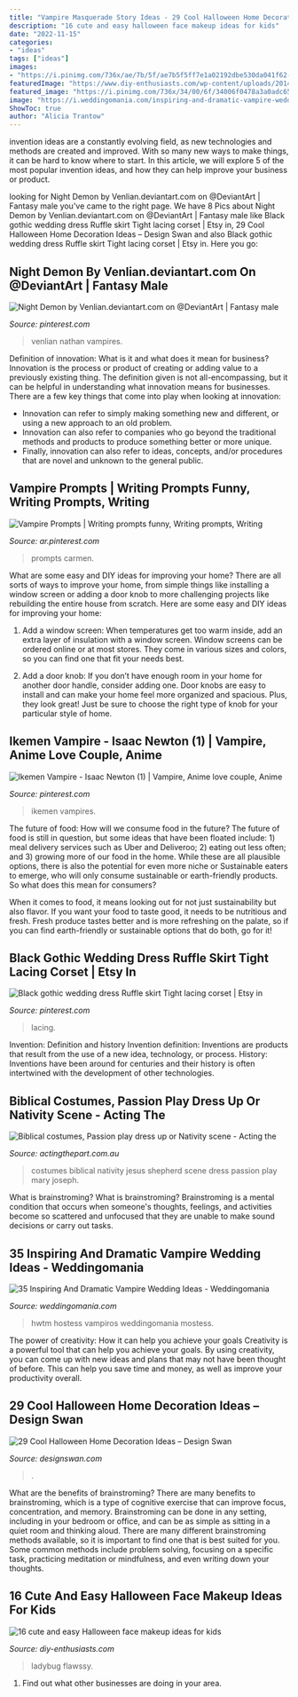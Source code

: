 ```yaml
---
title: "Vampire Masquerade Story Ideas - 29 Cool Halloween Home Decoration Ideas – Design Swan"
description: "16 cute and easy halloween face makeup ideas for kids"
date: "2022-11-15"
categories:
- "ideas"
tags: ["ideas"]
images:
- "https://i.pinimg.com/736x/ae/7b/5f/ae7b5f5ff7e1a02192dbe530da041f62--demons-dark-creatures.jpg"
featuredImage: "https://www.diy-enthusiasts.com/wp-content/uploads/2014/09/kids-face-makeup-ideas-party-ladybug-face-mask.jpg"
featured_image: "https://i.pinimg.com/736x/34/00/6f/34006f0478a3a0adc6533525ea363d81.jpg"
image: "https://i.weddingomania.com/inspiring-and-dramatic-vampire-wedding-ideas-26.jpg"
ShowToc: true
author: "Alicia Trantow"
---
```



invention ideas are a constantly evolving field, as new technologies and methods are created and improved. With so many new ways to make things, it can be hard to know where to start. In this article, we will explore 5 of the most popular invention ideas, and how they can help improve your business or product.

	

		
looking for Night Demon by Venlian.deviantart.com on @DeviantArt | Fantasy male you've came to the right page. We have 8 Pics about Night Demon by Venlian.deviantart.com on @DeviantArt | Fantasy male like Black gothic wedding dress Ruffle skirt Tight lacing corset | Etsy in, 29 Cool Halloween Home Decoration Ideas – Design Swan and also Black gothic wedding dress Ruffle skirt Tight lacing corset | Etsy in. Here you go:
		
    
## Night Demon By Venlian.deviantart.com On @DeviantArt | Fantasy Male

<img loading=lazy src="https://i.pinimg.com/736x/ae/7b/5f/ae7b5f5ff7e1a02192dbe530da041f62--demons-dark-creatures.jpg" onerror="this.onerror=null;this.src='https://tse2.mm.bing.net/th?id=OIP.XSbC4qCX9yx34o2977ebjwHaKL&amp;pid=15.1';" alt="Night Demon by Venlian.deviantart.com on @DeviantArt | Fantasy male">

_Source: pinterest.com_

>venlian nathan vampires. 

	

Definition of innovation: What is it and what does it mean for business?
Innovation is the process or product of creating or adding value to a previously existing thing. The definition given is not all-encompassing, but it can be helpful in understanding what innovation means for businesses. 
There are a few key things that come into play when looking at innovation: 
- Innovation can refer to simply making something new and different, or using a new approach to an old problem. 
- Innovation can also refer to companies who go beyond the traditional methods and products to produce something better or more unique. 
- Finally, innovation can also refer to ideas, concepts, and/or procedures that are novel and unknown to the general public.

    
## Vampire Prompts | Writing Prompts Funny, Writing Prompts, Writing

<img loading=lazy src="https://i.pinimg.com/736x/b4/65/17/b465179bfae9bae50727e372cd9920d1.jpg" onerror="this.onerror=null;this.src='https://tse1.mm.bing.net/th?id=OIP.CbPVjMpR7lwjsViTaEa3TwHaN5&amp;pid=15.1';" alt="Vampire Prompts | Writing prompts funny, Writing prompts, Writing">

_Source: ar.pinterest.com_

>prompts carmen. 

	

What are some easy and DIY ideas for improving your home?
There are all sorts of ways to improve your home, from simple things like installing a window screen or adding a door knob to more challenging projects like rebuilding the entire house from scratch. Here are some easy and DIY ideas for improving your home: 
1. Add a window screen: When temperatures get too warm inside, add an extra layer of insulation with a window screen. Window screens can be ordered online or at most stores. They come in various sizes and colors, so you can find one that fit your needs best.

2. Add a door knob: If you don’t have enough room in your home for another door handle, consider adding one. Door knobs are easy to install and can make your home feel more organized and spacious. Plus, they look great! Just be sure to choose the right type of knob for your particular style of home.

    
## Ikemen Vampire - Isaac Newton (1) | Vampire, Anime Love Couple, Anime

<img loading=lazy src="https://i.pinimg.com/736x/34/00/6f/34006f0478a3a0adc6533525ea363d81.jpg" onerror="this.onerror=null;this.src='https://tse1.mm.bing.net/th?id=OIP.SeWY5Ng_CJPujn7FfXwCHgAAAA&amp;pid=15.1';" alt="Ikemen Vampire - Isaac Newton (1) | Vampire, Anime love couple, Anime">

_Source: pinterest.com_

>ikemen vampires. 

	

The future of food: How will we consume food in the future?
The future of food is still in question, but some ideas that have been floated include: 1) meal delivery services such as Uber and Deliveroo; 2) eating out less often; and 3) growing more of our food in the home. 
While these are all plausible options, there is also the potential for even more niche or Sustainable eaters to emerge, who will only consume sustainable or earth-friendly products. So what does this mean for consumers? 

When it comes to food, it means looking out for not just sustainability but also flavor. If you want your food to taste good, it needs to be nutritious and fresh. Fresh produce tastes better and is more refreshing on the palate, so if you can find earth-friendly or sustainable options that do both, go for it!

    
## Black Gothic Wedding Dress Ruffle Skirt Tight Lacing Corset | Etsy In

<img loading=lazy src="https://i.pinimg.com/736x/e6/aa/32/e6aa32748b4a08617e5cf5fd1352fc18.jpg" onerror="this.onerror=null;this.src='https://tse4.mm.bing.net/th?id=OIP.6IjFFfRfIhn3n_6UF1SSOwHaJO&amp;pid=15.1';" alt="Black gothic wedding dress Ruffle skirt Tight lacing corset | Etsy in">

_Source: pinterest.com_

>lacing. 

	

Invention: Definition and history
Invention definition: Inventions are products that result from the use of a new idea, technology, or process. History: Inventions have been around for centuries and their history is often intertwined with the development of other technologies.

    
## Biblical Costumes, Passion Play Dress Up Or Nativity Scene - Acting The

<img loading=lazy src="http://www.actingthepart.com.au/wp-content/uploads/2017/03/P5020196.jpg" onerror="this.onerror=null;this.src='https://tse1.mm.bing.net/th?id=OIP.6Mh06cSbGN3lK8xOnKtqFgHaJ4&amp;pid=15.1';" alt="Biblical costumes, Passion play dress up or Nativity scene - Acting the">

_Source: actingthepart.com.au_

>costumes biblical nativity jesus shepherd scene dress passion play mary joseph. 

	

What is brainstroming?
What is brainstroming? Brainstroming is a mental condition that occurs when someone's thoughts, feelings, and activities become so scattered and unfocused that they are unable to make sound decisions or carry out tasks.

    
## 35 Inspiring And Dramatic Vampire Wedding Ideas - Weddingomania

<img loading=lazy src="https://i.weddingomania.com/inspiring-and-dramatic-vampire-wedding-ideas-26.jpg" onerror="this.onerror=null;this.src='https://tse2.mm.bing.net/th?id=OIP.uijOODu8zpuM-2Z99N1XEgAAAA&amp;pid=15.1';" alt="35 Inspiring And Dramatic Vampire Wedding Ideas - Weddingomania">

_Source: weddingomania.com_

>hwtm hostess vampiros weddingomania mostess. 

	

The power of creativity: How it can help you achieve your goals
Creativity is a powerful tool that can help you achieve your goals. By using creativity, you can come up with new ideas and plans that may not have been thought of before. This can help you save time and money, as well as improve your productivity overall.

    
## 29 Cool Halloween Home Decoration Ideas – Design Swan

<img loading=lazy src="https://img.designswan.com/2013/09/halloween/26.jpg" onerror="this.onerror=null;this.src='https://tse1.mm.bing.net/th?id=OIP.74yrYBd3JbWcAGJSrA1J3QHaLK&amp;pid=15.1';" alt="29 Cool Halloween Home Decoration Ideas – Design Swan">

_Source: designswan.com_

>. 

	

What are the benefits of brainstroming?
There are many benefits to brainstroming, which is a type of cognitive exercise that can improve focus, concentration, and memory. Brainstroming can be done in any setting, including in your bedroom or office, and can be as simple as sitting in a quiet room and thinking aloud. There are many different brainstroming methods available, so it is important to find one that is best suited for you. Some common methods include problem solving, focusing on a specific task, practicing meditation or mindfulness, and even writing down your thoughts.

    
## 16 Cute And Easy Halloween Face Makeup Ideas For Kids

<img loading=lazy src="https://www.diy-enthusiasts.com/wp-content/uploads/2014/09/kids-face-makeup-ideas-party-ladybug-face-mask.jpg" onerror="this.onerror=null;this.src='https://tse2.mm.bing.net/th?id=OIP.rOHwNHDXlolx_fp2kFciPwAAAA&amp;pid=15.1';" alt="16 cute and easy Halloween face makeup ideas for kids">

_Source: diy-enthusiasts.com_

>ladybug flawssy. 

	

1. Find out what other businesses are doing in your area.

